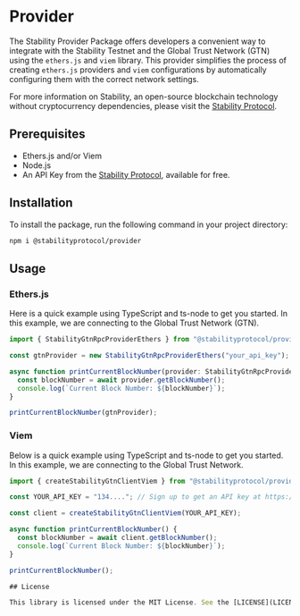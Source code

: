 
# Provider

The Stability Provider Package offers developers a convenient way to integrate with the Stability Testnet and the Global Trust Network (GTN) using the `ethers.js` and `viem` library. This provider simplifies the process of creating `ethers.js` providers and `viem` configurations by automatically configuring them with the correct network settings.

For more information on Stability, an open-source blockchain technology without cryptocurrency dependencies, please visit the [Stability Protocol](https://stabilityprotocol.com/).

## Prerequisites

- Ethers.js and/or Viem
- Node.js
- An API Key from the [Stability Protocol](https://portal.stabilityprotocol.com/), available for free.

## Installation

To install the package, run the following command in your project directory:

```bash
npm i @stabilityprotocol/provider
```

## Usage

### Ethers.js

Here is a quick example using TypeScript and ts-node to get you started. In this example, we are connecting to the Global Trust Network (GTN).

```ts
import { StabilityGtnRpcProviderEthers } from "@stabilityprotocol/provider";

const gtnProvider = new StabilityGtnRpcProviderEthers("your_api_key"); // Sign up to get an API key at https://portal.stabilityprotocol.com

async function printCurrentBlockNumber(provider: StabilityGtnRpcProviderEthers) {
  const blockNumber = await provider.getBlockNumber();
  console.log(`Current Block Number: ${blockNumber}`);
}

printCurrentBlockNumber(gtnProvider);
```

### Viem

Below is a quick example using TypeScript and ts-node to get you started. In this example, we are connecting to the Global Trust Network.

```ts
import { createStabilityGtnClientViem } from "@stabilityprotocol/provider";

const YOUR_API_KEY = "134...."; // Sign up to get an API key at https://portal.stabilityprotocol.com

const client = createStabilityGtnClientViem(YOUR_API_KEY);

async function printCurrentBlockNumber() {
  const blockNumber = await client.getBlockNumber();
  console.log(`Current Block Number: ${blockNumber}`);
}

printCurrentBlockNumber();

## License

This library is licensed under the MIT License. See the [LICENSE](LICENSE) file for more information.
